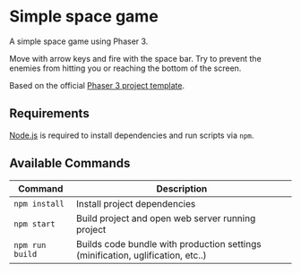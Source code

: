 # Simple space game

A simple space game using Phaser 3.

Move with arrow keys and fire with the space bar. Try to prevent the enemies
from hitting you or reaching the bottom of the screen.

Based on the official [Phaser 3 project
template](https://github.com/photonstorm/phaser3-project-template).

## Requirements

[Node.js](https://nodejs.org) is required to install dependencies and run scripts via `npm`.

## Available Commands

| Command | Description |
|---------|-------------|
| `npm install` | Install project dependencies |
| `npm start` | Build project and open web server running project |
| `npm run build` | Builds code bundle with production settings (minification, uglification, etc..) |
